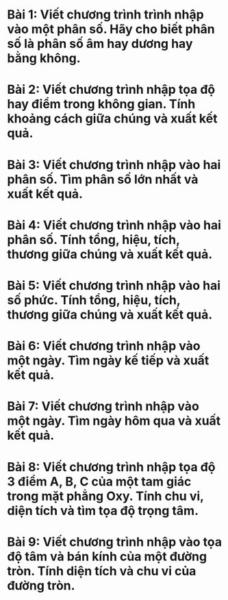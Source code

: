 # Bài 1: Viết chương trình trình nhập vào một phân số. Hãy cho biết phân số là phân số âm hay dương hay bằng không.
###
# Bài 2: Viết chương trình nhập tọa độ hay điểm trong không gian. Tính khoảng cách giữa chúng và xuất kết quả.
### 
# Bài 3: Viết chương trình nhập vào hai phân số. Tìm phân số lớn nhất và xuất kết quả.
###
# Bài 4: Viết chương trình nhập vào hai phân số. Tính tổng, hiệu, tích, thương giữa chúng và xuất kết quả.
### 
# Bài 5: Viết chương trình nhập vào hai số phức. Tính tổng, hiệu, tích, thương giữa chúng và xuất kết quả.
###
# Bài 6: Viết chương trình nhập vào một ngày. Tìm ngày kế tiếp và xuất kết quả.
###
# Bài 7: Viết chương trình nhập vào một ngày. Tìm ngày hôm qua và xuất kết quả.
###
# Bài 8: Viết chương trình nhập tọa độ 3 điểm A, B, C của một tam giác trong mặt phẳng Oxy. Tính chu vi, diện tích và tìm tọa độ trọng tâm.
###
# Bài 9: Viết chương trình nhập vào tọa độ tâm và bán kính của một đường tròn. Tính diện tích và chu vi của đường tròn.